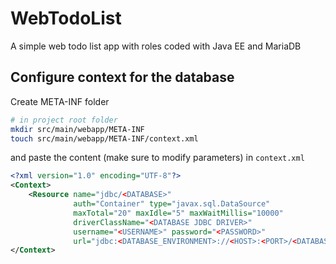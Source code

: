# WebTodoList
A simple web todo list app with roles coded with Java EE and MariaDB

## Configure context for the database

Create META-INF folder
```sh
# in project root folder
mkdir src/main/webapp/META-INF
touch src/main/webapp/META-INF/context.xml
```
and paste the content (make sure to modify parameters) in `context.xml`
```xml
<?xml version="1.0" encoding="UTF-8"?>
<Context>
    <Resource name="jdbc/<DATABASE>"
              auth="Container" type="javax.sql.DataSource"
              maxTotal="20" maxIdle="5" maxWaitMillis="10000"
              driverClassName="<DATABASE JDBC DRIVER>"
              username="<USERNAME>" password="<PASSWORD>"
              url="jdbc:<DATABASE_ENVIRONMENT>://<HOST>:<PORT>/<DATABASE>?useSSL=false"/>
</Context>
```
